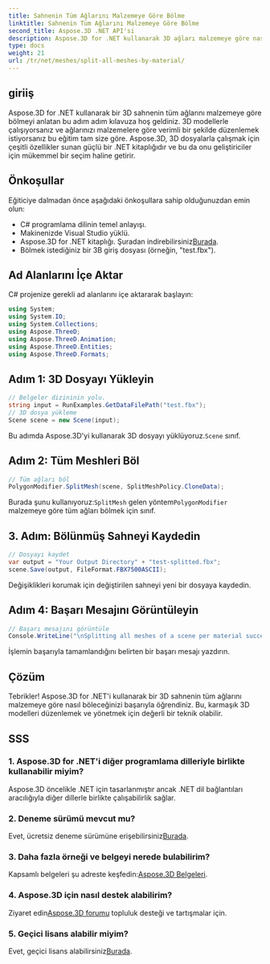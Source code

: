 ```yaml
---
title: Sahnenin Tüm Ağlarını Malzemeye Göre Bölme
linktitle: Sahnenin Tüm Ağlarını Malzemeye Göre Bölme
second_title: Aspose.3D .NET API'si
description: Aspose.3D for .NET kullanarak 3D ağları malzemeye göre nasıl böleceğinizi öğrenin. 3D modellerin verimli organizasyonu ve yönetimi için adım adım kılavuzumuzu izleyin.
type: docs
weight: 21
url: /tr/net/meshes/split-all-meshes-by-material/
---
```

## giriiş
Aspose.3D for .NET kullanarak bir 3D sahnenin tüm ağlarını malzemeye göre bölmeyi anlatan bu adım adım kılavuza hoş geldiniz. 3D modellerle çalışıyorsanız ve ağlarınızı malzemelere göre verimli bir şekilde düzenlemek istiyorsanız bu eğitim tam size göre. Aspose.3D, 3D dosyalarla çalışmak için çeşitli özellikler sunan güçlü bir .NET kitaplığıdır ve bu da onu geliştiriciler için mükemmel bir seçim haline getirir.
## Önkoşullar
Eğiticiye dalmadan önce aşağıdaki önkoşullara sahip olduğunuzdan emin olun:
- C# programlama dilinin temel anlayışı.
- Makinenizde Visual Studio yüklü.
-  Aspose.3D for .NET kitaplığı. Şuradan indirebilirsiniz[Burada](https://releases.aspose.com/3d/net/).
- Bölmek istediğiniz bir 3B giriş dosyası (örneğin, "test.fbx").
## Ad Alanlarını İçe Aktar
C# projenize gerekli ad alanlarını içe aktararak başlayın:
```csharp
using System;
using System.IO;
using System.Collections;
using Aspose.ThreeD;
using Aspose.ThreeD.Animation;
using Aspose.ThreeD.Entities;
using Aspose.ThreeD.Formats;
```
## Adım 1: 3D Dosyayı Yükleyin
```csharp
// Belgeler dizininin yolu.
string input = RunExamples.GetDataFilePath("test.fbx");
// 3D dosya yükleme
Scene scene = new Scene(input);
```
 Bu adımda Aspose.3D'yi kullanarak 3D dosyayı yüklüyoruz.`Scene` sınıf.
## Adım 2: Tüm Meshleri Böl
```csharp
// Tüm ağları böl
PolygonModifier.SplitMesh(scene, SplitMeshPolicy.CloneData);
```
 Burada şunu kullanıyoruz:`SplitMesh` gelen yöntem`PolygonModifier` malzemeye göre tüm ağları bölmek için sınıf.
## 3. Adım: Bölünmüş Sahneyi Kaydedin
```csharp
// Dosyayı kaydet
var output = "Your Output Directory" + "test-splitted.fbx";
scene.Save(output, FileFormat.FBX7500ASCII);
```
Değişiklikleri korumak için değiştirilen sahneyi yeni bir dosyaya kaydedin.
## Adım 4: Başarı Mesajını Görüntüleyin
```csharp
// Başarı mesajını görüntüle
Console.WriteLine("\nSplitting all meshes of a scene per material successfully.\nFile saved at " + output);
```
İşlemin başarıyla tamamlandığını belirten bir başarı mesajı yazdırın.
## Çözüm
Tebrikler! Aspose.3D for .NET'i kullanarak bir 3D sahnenin tüm ağlarını malzemeye göre nasıl böleceğinizi başarıyla öğrendiniz. Bu, karmaşık 3D modelleri düzenlemek ve yönetmek için değerli bir teknik olabilir.
## SSS
### 1. Aspose.3D for .NET'i diğer programlama dilleriyle birlikte kullanabilir miyim?
Aspose.3D öncelikle .NET için tasarlanmıştır ancak .NET dil bağlantıları aracılığıyla diğer dillerle birlikte çalışabilirlik sağlar.
### 2. Deneme sürümü mevcut mu?
 Evet, ücretsiz deneme sürümüne erişebilirsiniz[Burada](https://releases.aspose.com/).
### 3. Daha fazla örneği ve belgeyi nerede bulabilirim?
 Kapsamlı belgeleri şu adreste keşfedin:[Aspose.3D Belgeleri](https://reference.aspose.com/3d/net/).
### 4. Aspose.3D için nasıl destek alabilirim?
 Ziyaret edin[Aspose.3D forumu](https://forum.aspose.com/c/3d/18) topluluk desteği ve tartışmalar için.
### 5. Geçici lisans alabilir miyim?
 Evet, geçici lisans alabilirsiniz[Burada](https://purchase.aspose.com/temporary-license/).